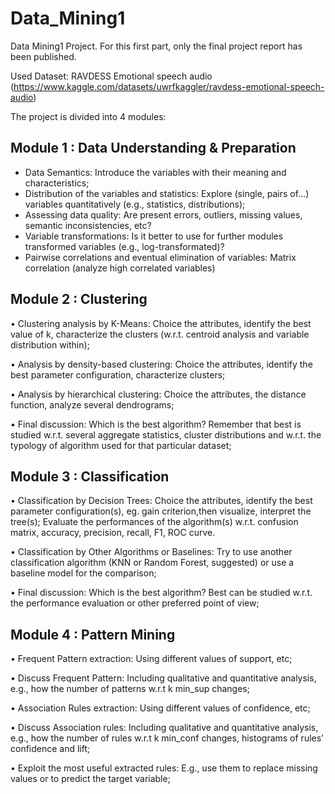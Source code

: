# Data_Mining1
Data Mining1 Project. For this first part, only the final project report has been published.

Used Dataset: RAVDESS Emotional speech audio (https://www.kaggle.com/datasets/uwrfkaggler/ravdess-emotional-speech-audio)

The project is divided into 4 modules:

## Module 1 : Data Understanding & Preparation
- Data Semantics: Introduce the variables with their meaning and characteristics;
- Distribution of the variables and statistics: Explore (single, pairs of…) variables quantitatively (e.g., statistics, distributions);
- Assessing data quality: Are present errors, outliers, missing values, semantic inconsistencies, etc?
- Variable transformations: Is it better to use for further modules transformed variables (e.g., log-transformated)?
- Pairwise correlations and eventual elimination of variables: Matrix correlation (analyze high correlated variables)

## Module 2 : Clustering

• Clustering analysis by K-Means: Choice the attributes, identify the best value of k, characterize the clusters (w.r.t. centroid analysis and variable distribution within);

• Analysis by density-based clustering: Choice the attributes, identify the best parameter configuration, characterize clusters;

• Analysis by hierarchical clustering: Choice the attributes, the distance function, analyze several dendrograms;

• Final discussion: Which is the best algorithm? Remember that best is studied w.r.t. several aggregate
statistics, cluster distributions and w.r.t. the typology of algorithm used for that particular
dataset;

## Module 3 : Classification

• Classification by Decision Trees: Choice the attributes, identify the best parameter configuration(s), eg. gain criterion,then visualize, interpret the tree(s);
Evaluate the performances of the algorithm(s) w.r.t. confusion matrix, accuracy, precision, recall, F1, ROC curve.

• Classification by Other Algorithms or Baselines: Try to use another classification algorithm (KNN or Random Forest, suggested) or use a baseline model for the comparison;

• Final discussion: Which is the best algorithm? Best can be studied w.r.t. the performance evaluation or other preferred point of view;

## Module 4 : Pattern Mining

• Frequent Pattern extraction: Using different values of support, etc;

• Discuss Frequent Pattern: Including qualitative and quantitative analysis, e.g., how the number of patterns w.r.t k min_sup changes;

• Association Rules extraction: Using different values of confidence, etc;

• Discuss Association rules: Including qualitative and quantitative analysis, e.g., how the number of rules w.r.t k min_conf changes, histograms of rules’ confidence and lift;

• Exploit the most useful extracted rules: E.g., use them to replace missing values or to predict the target variable;
